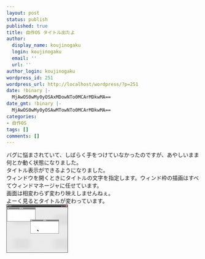 ```yaml
---
layout: post
status: publish
published: true
title: 自作OS タイトル出たよ
author:
  display_name: koujinogaku
  login: koujinogaku
  email: ''
  url: ''
author_login: koujinogaku
wordpress_id: 251
wordpress_url: http://localhost/wordpress/?p=251
date: !binary |-
  MjAwOS0wMy0yOSAxMDowNTo0MCArMDkwMA==
date_gmt: !binary |-
  MjAwOS0wMy0yOSAwMTowNTo0MCArMDkwMA==
categories:
- 自作OS
tags: []
comments: []
---
```

<p>バグに悩まされていて、しばらく手をつけていなかったのですが、あやしいまま何とか動く状態になりました。<br />
タイトル表示ができるようになりました。<br />
ウィンドウを開くときにタイトルの文字を指定します。ウィンド枠の描画はすべてウィンドマネージャに任せています。<br />
画面は相変わらず変わり映えしませんねぇ。<br />
よーく見るとタイトルが変わっています。<br />
<a href="http://koujinogaku.web.fc2.com/helloworld/" target="_blank"><img src="/blog/img/helloscreenshot20090329-small.jpg" alt="クリックすると作成ページに飛びます" border="0" /></a></p>
